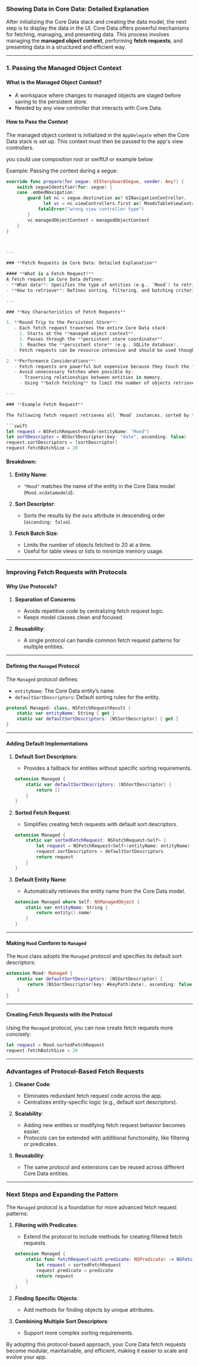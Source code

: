 ### **Showing Data in Core Data: Detailed Explanation**

After initializing the Core Data stack and creating the data model, the next step is to display the data in the UI. Core Data offers powerful mechanisms for fetching, managing, and presenting data. This process involves managing the **managed object context**, performing **fetch requests**, and presenting data in a structured and efficient way.

---

### **1. Passing the Managed Object Context**

#### **What is the Managed Object Context?**
- A workspace where changes to managed objects are staged before saving to the persistent store.
- Needed by any view controller that interacts with Core Data.

#### **How to Pass the Context**
The managed object context is initialized in the `AppDelegate` when the Core Data stack is set up. This context must then be passed to the app's view controllers.

you could use composition root or swiftUI or example below

Example: Passing the context during a segue:

```swift
override func prepare(for segue: UIStoryboardSegue, sender: Any?) {
    switch segueIdentifier(for: segue) {
    case .embedNavigation:
        guard let nc = segue.destination as? UINavigationController,
              let vc = nc.viewControllers.first as? MoodsTableViewController else {
            fatalError("wrong view controller type")
        }
        vc.managedObjectContext = managedObjectContext
    }
}



---

### **Fetch Requests in Core Data: Detailed Explanation**

#### **What is a Fetch Request?**
A fetch request in Core Data defines:
- **What data**: Specifies the type of entities (e.g., `Mood`) to retrieve from the persistent store.
- **How to retrieve**: Defines sorting, filtering, and batching criteria for efficient data retrieval.

---

### **Key Characteristics of Fetch Requests**

1. **Round Trip to the Persistent Store**:
   - Each fetch request traverses the entire Core Data stack:
     1. Starts at the **managed object context**.
     2. Passes through the **persistent store coordinator**.
     3. Reaches the **persistent store** (e.g., SQLite database).
   - Fetch requests can be resource-intensive and should be used thoughtfully to avoid performance bottlenecks.

2. **Performance Considerations**:
   - Fetch requests are powerful but expensive because they touch the file system.
   - Avoid unnecessary fetches when possible by:
     - Traversing relationships between entities in memory.
     - Using **batch fetching** to limit the number of objects retrieved at once.

---

### **Example Fetch Request**

The following fetch request retrieves all `Mood` instances, sorted by their `date` attribute in descending order:

```swift
let request = NSFetchRequest<Mood>(entityName: "Mood")
let sortDescriptor = NSSortDescriptor(key: "date", ascending: false)
request.sortDescriptors = [sortDescriptor]
request.fetchBatchSize = 20
```

#### **Breakdown**:
1. **Entity Name**:
   - `"Mood"` matches the name of the entity in the Core Data model (`Mood.xcdatamodeld`).

2. **Sort Descriptor**:
   - Sorts the results by the `date` attribute in descending order (`ascending: false`).

3. **Fetch Batch Size**:
   - Limits the number of objects fetched to 20 at a time.
   - Useful for table views or lists to minimize memory usage.

---

### **Improving Fetch Requests with Protocols**

#### **Why Use Protocols?**
1. **Separation of Concerns**:
   - Avoids repetitive code by centralizing fetch request logic.
   - Keeps model classes clean and focused.

2. **Reusability**:
   - A single protocol can handle common fetch request patterns for multiple entities.

---

#### **Defining the `Managed` Protocol**

The `Managed` protocol defines:
- `entityName`: The Core Data entity’s name.
- `defaultSortDescriptors`: Default sorting rules for the entity.

```swift
protocol Managed: class, NSFetchRequestResult {
    static var entityName: String { get }
    static var defaultSortDescriptors: [NSSortDescriptor] { get }
}
```

---

#### **Adding Default Implementations**

1. **Default Sort Descriptors**:
   - Provides a fallback for entities without specific sorting requirements.

   ```swift
   extension Managed {
       static var defaultSortDescriptors: [NSSortDescriptor] {
           return []
       }
   }
   ```

2. **Sorted Fetch Request**:
   - Simplifies creating fetch requests with default sort descriptors.

   ```swift
   extension Managed {
       static var sortedFetchRequest: NSFetchRequest<Self> {
           let request = NSFetchRequest<Self>(entityName: entityName)
           request.sortDescriptors = defaultSortDescriptors
           return request
       }
   }
   ```

3. **Default Entity Name**:
   - Automatically retrieves the entity name from the Core Data model.

   ```swift
   extension Managed where Self: NSManagedObject {
       static var entityName: String {
           return entity().name!
       }
   }
   ```

---

#### **Making `Mood` Conform to `Managed`**

The `Mood` class adopts the `Managed` protocol and specifies its default sort descriptors:

```swift
extension Mood: Managed {
    static var defaultSortDescriptors: [NSSortDescriptor] {
        return [NSSortDescriptor(key: #keyPath(date), ascending: false)]
    }
}
```

---

#### **Creating Fetch Requests with the Protocol**

Using the `Managed` protocol, you can now create fetch requests more concisely:

```swift
let request = Mood.sortedFetchRequest
request.fetchBatchSize = 20
```

---

### **Advantages of Protocol-Based Fetch Requests**

1. **Cleaner Code**:
   - Eliminates redundant fetch request code across the app.
   - Centralizes entity-specific logic (e.g., default sort descriptors).

2. **Scalability**:
   - Adding new entities or modifying fetch request behavior becomes easier.
   - Protocols can be extended with additional functionality, like filtering or predicates.

3. **Reusability**:
   - The same protocol and extensions can be reused across different Core Data entities.

---

### **Next Steps and Expanding the Pattern**

The `Managed` protocol is a foundation for more advanced fetch request patterns:
1. **Filtering with Predicates**:
   - Extend the protocol to include methods for creating filtered fetch requests.

   ```swift
   extension Managed {
       static func fetchRequest(with predicate: NSPredicate) -> NSFetchRequest<Self> {
           let request = sortedFetchRequest
           request.predicate = predicate
           return request
       }
   }
   ```

2. **Finding Specific Objects**:
   - Add methods for finding objects by unique attributes.

3. **Combining Multiple Sort Descriptors**:
   - Support more complex sorting requirements.

By adopting this protocol-based approach, your Core Data fetch requests become modular, maintainable, and efficient, making it easier to scale and evolve your app.
